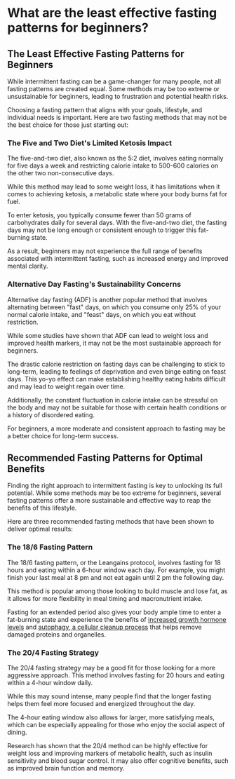 # What are the least effective fasting patterns for beginners?

## **The Least Effective Fasting Patterns for Beginners**

While intermittent fasting can be a game-changer for many people, not all fasting patterns are created equal. Some methods may be too extreme or unsustainable for beginners, leading to frustration and potential health risks.

Choosing a fasting pattern that aligns with your goals, lifestyle, and individual needs is important. Here are two fasting methods that may not be the best choice for those just starting out:

### **The Five and Two Diet's Limited Ketosis Impact**

The five-and-two diet, also known as the 5:2 diet, involves eating normally for five days a week and restricting calorie intake to 500-600 calories on the other two non-consecutive days.

While this method may lead to some weight loss, it has limitations when it comes to achieving ketosis, a metabolic state where your body burns fat for fuel.

To enter ketosis, you typically consume fewer than 50 grams of carbohydrates daily for several days. With the five-and-two diet, the fasting days may not be long enough or consistent enough to trigger this fat-burning state.

As a result, beginners may not experience the full range of benefits associated with intermittent fasting, such as increased energy and improved mental clarity.

### **Alternative Day Fasting's Sustainability Concerns**

Alternative day fasting (ADF) is another popular method that involves alternating between "fast" days, on which you consume only 25% of your normal calorie intake, and "feast" days, on which you eat without restriction.

While some studies have shown that ADF can lead to weight loss and improved health markers, it may not be the most sustainable approach for beginners.

The drastic calorie restriction on fasting days can be challenging to stick to long-term, leading to feelings of deprivation and even binge eating on feast days. This yo-yo effect can make establishing healthy eating habits difficult and may lead to weight regain over time.

Additionally, the constant fluctuation in calorie intake can be stressful on the body and may not be suitable for those with certain health conditions or a history of disordered eating.

For beginners, a more moderate and consistent approach to fasting may be a better choice for long-term success.

## **Recommended Fasting Patterns for Optimal Benefits**

Finding the right approach to intermittent fasting is key to unlocking its full potential. While some methods may be too extreme for beginners, several fasting patterns offer a more sustainable and effective way to reap the benefits of this lifestyle.

Here are three recommended fasting methods that have been shown to deliver optimal results:

### **The 18/6 Fasting Pattern**

The 18/6 fasting pattern, or the Leangains protocol, involves fasting for 18 hours and eating within a 6-hour window each day. For example, you might finish your last meal at 8 pm and not eat again until 2 pm the following day.

This method is popular among those looking to build muscle and lose fat, as it allows for more flexibility in meal timing and macronutrient intake.

Fasting for an extended period also gives your body ample time to enter a fat-burning state and experience the benefits of [increased growth hormone levels](https://www.drberg.com/blog/increase-growth-hormone-as-you-age) and [autophagy, a cellular cleanup process](https://www.drberg.com/blog/the-real-reason-why-autophagy-exists) that helps remove damaged proteins and organelles.

### **The 20/4 Fasting Strategy**

The 20/4 fasting strategy may be a good fit for those looking for a more aggressive approach. This method involves fasting for 20 hours and eating within a 4-hour window daily.

While this may sound intense, many people find that the longer fasting helps them feel more focused and energized throughout the day.

The 4-hour eating window also allows for larger, more satisfying meals, which can be especially appealing for those who enjoy the social aspect of dining.

Research has shown that the 20/4 method can be highly effective for weight loss and improving markers of metabolic health, such as insulin sensitivity and blood sugar control. It may also offer cognitive benefits, such as improved brain function and memory.